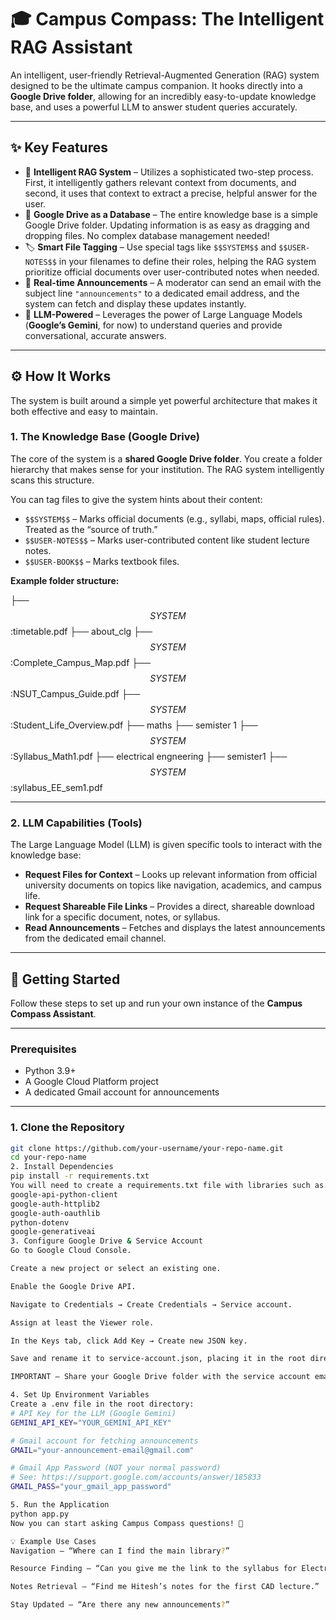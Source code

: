 # 🎓 Campus Compass: The Intelligent RAG Assistant

An intelligent, user-friendly Retrieval-Augmented Generation (RAG) system designed to be the ultimate campus companion. It hooks directly into a **Google Drive folder**, allowing for an incredibly easy-to-update knowledge base, and uses a powerful LLM to answer student queries accurately.

---

## ✨ Key Features

- 🧠 **Intelligent RAG System** – Utilizes a sophisticated two-step process. First, it intelligently gathers relevant context from documents, and second, it uses that context to extract a precise, helpful answer for the user.  
- 📂 **Google Drive as a Database** – The entire knowledge base is a simple Google Drive folder. Updating information is as easy as dragging and dropping files. No complex database management needed!  
- 🏷️ **Smart File Tagging** – Use special tags like `$$SYSTEM$$` and `$$USER-NOTES$$` in your filenames to define their roles, helping the RAG system prioritize official documents over user-contributed notes when needed.  
- 📢 **Real-time Announcements** – A moderator can send an email with the subject line `"announcements"` to a dedicated email address, and the system can fetch and display these updates instantly.  
- 🤖 **LLM-Powered** – Leverages the power of Large Language Models (**Google’s Gemini**, for now) to understand queries and provide conversational, accurate answers.  

---

## ⚙️ How It Works

The system is built around a simple yet powerful architecture that makes it both effective and easy to maintain.

### **1. The Knowledge Base (Google Drive)**

The core of the system is a **shared Google Drive folder**. You create a folder hierarchy that makes sense for your institution. The RAG system intelligently scans this structure.

You can tag files to give the system hints about their content:

- `$$SYSTEM$$` – Marks official documents (e.g., syllabi, maps, official rules). Treated as the “source of truth.”  
- `$$USER-NOTES$$` – Marks user-contributed content like student lecture notes.  
- `$$USER-BOOK$$` – Marks textbook files.  

**Example folder structure:**

├── $$SYSTEM$$:timetable.pdf
├── about_clg
    ├── $$SYSTEM$$:Complete_Campus_Map.pdf
    ├── $$SYSTEM$$:NSUT_Campus_Guide.pdf
    ├── $$SYSTEM$$:Student_Life_Overview.pdf
├── maths
    ├── semister 1
        ├── $$SYSTEM$$:Syllabus_Math1.pdf
├── electrical engneering
    ├── semister1
        ├── $$SYSTEM$$:syllabus_EE_sem1.pdf

---

### **2. LLM Capabilities (Tools)**

The Large Language Model (LLM) is given specific tools to interact with the knowledge base:

- **Request Files for Context** – Looks up relevant information from official university documents on topics like navigation, academics, and campus life.  
- **Request Shareable File Links** – Provides a direct, shareable download link for a specific document, notes, or syllabus.  
- **Read Announcements** – Fetches and displays the latest announcements from the dedicated email channel.  

---

## 🚀 Getting Started

Follow these steps to set up and run your own instance of the **Campus Compass Assistant**.

---

### **Prerequisites**

- Python 3.9+  
- A Google Cloud Platform project  
- A dedicated Gmail account for announcements  

---

### **1. Clone the Repository**
```bash
git clone https://github.com/your-username/your-repo-name.git
cd your-repo-name
2. Install Dependencies
pip install -r requirements.txt
You will need to create a requirements.txt file with libraries such as:
google-api-python-client
google-auth-httplib2
google-auth-oauthlib
python-dotenv
google-generativeai
3. Configure Google Drive & Service Account
Go to Google Cloud Console.

Create a new project or select an existing one.

Enable the Google Drive API.

Navigate to Credentials → Create Credentials → Service account.

Assign at least the Viewer role.

In the Keys tab, click Add Key → Create new JSON key.

Save and rename it to service-account.json, placing it in the root directory of your project.

IMPORTANT – Share your Google Drive folder with the service account email (e.g., my-service-account@my-project.iam.gserviceaccount.com).

4. Set Up Environment Variables
Create a .env file in the root directory:
# API Key for the LLM (Google Gemini)
GEMINI_API_KEY="YOUR_GEMINI_API_KEY"

# Gmail account for fetching announcements
GMAIL="your-announcement-email@gmail.com"

# Gmail App Password (NOT your normal password)
# See: https://support.google.com/accounts/answer/185833
GMAIL_PASS="your_gmail_app_password"

5. Run the Application
python app.py
Now you can start asking Campus Compass questions! 🎉

💡 Example Use Cases
Navigation – “Where can I find the main library?”

Resource Finding – “Can you give me the link to the syllabus for Electrical Engineering?”

Notes Retrieval – “Find me Hitesh’s notes for the first CAD lecture.”

Stay Updated – “Are there any new announcements?”


